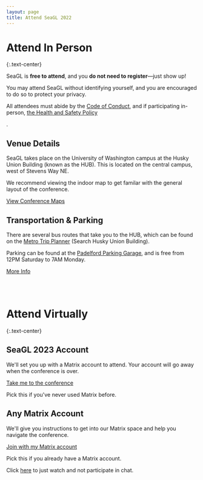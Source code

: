 ```yaml
---
layout: page
title: Attend SeaGL 2022
---
```


<div class="row"><div class="col col-md-10 col-md-offset-1" markdown="1">

# Attend In Person
{:.text-center}

<div class="text-center">
    <p>SeaGL is <b>free to attend</b>, and you <b>do not need to register</b>—just show up!</p>
    <p>You may attend SeaGL without identifying yourself, and you are encouraged to do so to protect your privacy.</p>
    <p>All attendees must abide by the <a href="/code_of_conduct">Code of Conduct</a>, and if participating in-person,
    <a href="/health_and_safety_policy">the Health and Safety Policy</a></p>.
</div>

<div class="row" style="margin-bottom: 1em;margin-top: 2em;">
  <div class="col col-sm-6 col-md-5 col-md-offset-1 col-lg-4 col-lg-offset-2">
    <div class="panel panel-primary text-center">
      <div class="panel-heading"><h2 class="panel-title">Venue Details</h2></div>
      <div class="panel-body">
        <p>SeaGL takes place on the University of Washington campus at the Husky Union Building (known as the HUB). 
            This is located on the central campus, west of Stevens Way NE.</p>
        <p>We recommend viewing the indoor map to get familar with the general layout of the conference.</p>
        <p><a class="btn btn-primary btn-large" href="/maps/2023">View Conference Maps</a></p>
      </div>
    </div>
  </div>
  <div class="col col-sm-6 col-md-5 col-lg-4">
    <div class="panel panel-primary text-center">
      <div class="panel-heading"><h2 class="panel-title">Transportation & Parking</h2></div>
      <!-- HTML/CSS is not my strong suit, apologies if there's a better way-->
      <!-- to margin these to make this the same size as the other row -->
      <div class="panel-body" style="margin-top: 0.7em; margin-bottom: 0.7em;">
        <p>There are several bus routes that take you to the HUB, which can be found on the 
            <a href="https://tripplanner.kingcounty.gov/#/app/tripplanning">Metro Trip Planner</a>
            (Search Husky Union Building).</p>
        <p>Parking can be found at the <a href="https://www.washington.edu/maps/#!/padelford-garage-n16-n18-n20-n21">
            Padelford Parking Garage</a>, and is free from 12PM Saturday to 7AM Monday.</p>
        <p><a class="btn btn-primary btn-large" href="https://hub.washington.edu/about/plan-your-visit/#directions">
            More Info</a></p>
      </div>
    </div>
  </div>
</div>

<!-- Added these here to add some space between sections -->
<br><br>

# Attend Virtually
{:.text-center}

<div class="row" style="margin-bottom: 1em;margin-top: 2em;">
  <div class="col col-sm-6 col-md-5 col-md-offset-1 col-lg-4 col-lg-offset-2">
    <div class="panel panel-primary text-center">
      <div class="panel-heading"><h2 class="panel-title">SeaGL 2023 Account</h2></div>
      <div class="panel-body">
        <p>We'll set you up with a Matrix account to attend. Your account will go away when the conference is over.</p>
        <p><a class="btn btn-primary btn-large" href="/attend/ephemeral">Take me to the conference</a></p>
        <p>Pick this if you've never used Matrix before.</p>
      </div>
    </div>
  </div>
  <div class="col col-sm-6 col-md-5 col-lg-4">
    <div class="panel panel-primary text-center">
      <div class="panel-heading"><h2 class="panel-title">Any Matrix Account</h2></div>
      <div class="panel-body">
        <p>We'll give you instructions to get into our Matrix space and help you navigate the conference.</p>
        <p><a class="btn btn-primary btn-large" href="/attend/existing">Join with my Matrix account</a></p>
        <p>Pick this if you already have a Matrix account.</p>
      </div>
    </div>
  </div>
</div>

<div class="text-center">Click <a href="/watch">here</a> to just watch and not participate in chat.</div>

<!-- class="row" -->
</div>
<!-- class="col ..." -->
</div>
